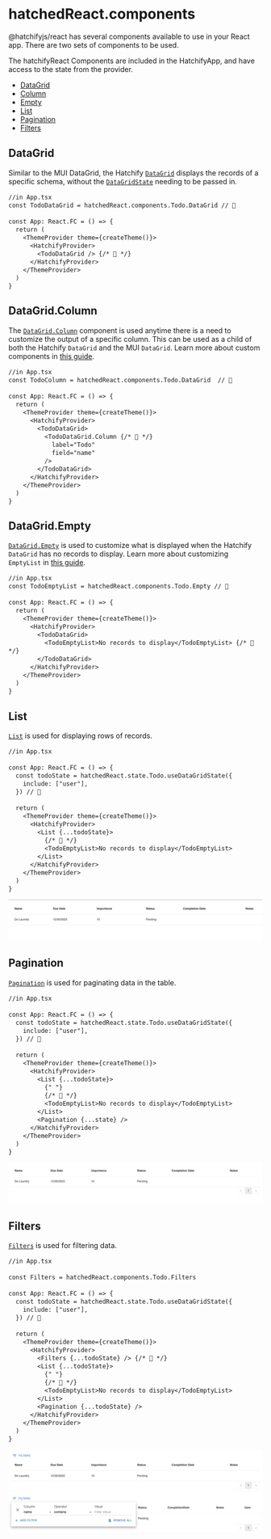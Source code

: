 # hatchedReact.components

@hatchifyjs/react has several components available to use in your React app. There are two sets of components to be used.

The hatchifyReact Components are included in the HatchifyApp, and have access to the state from the provider.

- [DataGrid](#hatchify-datagrid)
- [Column](#hatchify-column)
- [Empty](#hatchify-empty)
- [List](#list)
- [Pagination](#pagination)
- [Filters](#filters)




## DataGrid

Similar to the MUI DataGrid, the Hatchify [`DataGrid`](./hatchedReact.components[schemaName].DataGrid.md) displays the records of a specific schema, without the [`DataGridState`](./types.md#datagridstate) needing to be passed in.

```tsx
//in App.tsx
const TodoDataGrid = hatchedReact.components.Todo.DataGrid // 👀

const App: React.FC = () => {
  return (
    <ThemeProvider theme={createTheme()}>
      <HatchifyProvider>
        <TodoDataGrid /> {/* 👀 */}
      </HatchifyProvider>
    </ThemeProvider>
  )
}
```

## DataGrid.Column

The [`DataGrid.Column`](./hatchedReact.components[schemaName].DataGrid.Column.md) component is used anytime there is a need to customize the output of a specific column. This can be used as a child of both the Hatchify `DataGrid` and the MUI `DataGrid`. Learn more about custom components in [this guide](../guides/customizing-your-list.md).

```tsx
//in App.tsx
const TodoColumn = hatchedReact.components.Todo.DataGrid  // 👀

const App: React.FC = () => {
  return (
    <ThemeProvider theme={createTheme()}>
      <HatchifyProvider>
        <TodoDataGrid>
          <TodoDataGrid.Column {/* 👀 */}
            label="Todo"
            field="name"
          />
        </TodoDataGrid>
      </HatchifyProvider>
    </ThemeProvider>
  )
}
```

## DataGrid.Empty

[`DataGrid.Empty`](./hatchedReact.components[schemaName].DataGrid.Empty.md) is used to customize what is displayed when the Hatchify `DataGrid` has no records to display. Learn more about customizing `EmptyList` in [this guide](../guides/customizing-your-list.md).

```tsx
//in App.tsx
const TodoEmptyList = hatchedReact.components.Todo.Empty // 👀

const App: React.FC = () => {
  return (
    <ThemeProvider theme={createTheme()}>
      <HatchifyProvider>
        <TodoDataGrid>
          <TodoEmptyList>No records to display</TodoEmptyList> {/* 👀 */}
        </TodoDataGrid>
      </HatchifyProvider>
    </ThemeProvider>
  )
}
```

## List

[`List`](./hatchedReact.components[schemaName].List.md) is used for displaying rows of records.

```tsx
//in App.tsx

const App: React.FC = () => {
  const todoState = hatchedReact.state.Todo.useDataGridState({
    include: ["user"],
  }) // 👀

  return (
    <ThemeProvider theme={createTheme()}>
      <HatchifyProvider>
        <List {...todoState}>
          {/* 👀 */}
          <TodoEmptyList>No records to display</TodoEmptyList>
        </List>
      </HatchifyProvider>
    </ThemeProvider>
  )
}
```

![Example List Component](../attachments/List.png)

## Pagination

[`Pagination`](./hatchedReact.components[schemaName].Pagination.md) is used for paginating data in the table.

```tsx
//in App.tsx

const App: React.FC = () => {
  const todoState = hatchedReact.state.Todo.useDataGridState({
    include: ["user"],
  }) // 👀

  return (
    <ThemeProvider theme={createTheme()}>
      <HatchifyProvider>
        <List {...todoState}>
          {" "}
          {/* 👀 */}
          <TodoEmptyList>No records to display</TodoEmptyList>
        </List>
        <Pagination {...state} />
      </HatchifyProvider>
    </ThemeProvider>
  )
}
```

![Example List with Pagination](../attachments/ListWithPagination.png)

## Filters

[`Filters`](./hatchedReact.components[schemaName].Filters.md) is used for filtering data.

```tsx
//in App.tsx

const Filters = hatchedReact.components.Todo.Filters

const App: React.FC = () => {
  const todoState = hatchedReact.state.Todo.useDataGridState({
    include: ["user"],
  }) // 👀

  return (
    <ThemeProvider theme={createTheme()}>
      <HatchifyProvider>
        <Filters {...todoState} /> {/* 👀 */}
        <List {...todoState}>
          {" "}
          {/* 👀 */}
          <TodoEmptyList>No records to display</TodoEmptyList>
        </List>
        <Pagination {...todoState} />
      </HatchifyProvider>
    </ThemeProvider>
  )
}
```

![Example Closed Filter](../attachments/FiltersClosed.png)
![Example Open Filter](../attachments/FiltersOpen.png)
